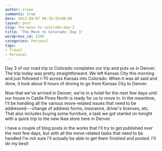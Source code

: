 ```yaml
---
author: slowe
comments: true
date: 2011-09-07 09:19:35+00:00
layout: post
slug: the-move-to-colorado-day-3
title: 'The Move to Colorado: Day 3'
wordpress_id: 2399
categories: Personal
tags:
- Travel
- Personal
---
```


Day 3 of our road trip to Colorado completes our trip and puts us in Denver. The trip today was pretty straightforward. We left Kansas City this morning and just followed I-70 across Kansas into Colorado. When it was all said and done, it took about 9 hours of driving to go from Kansas City to Denver.

Now that we've arrived in Denver, we're in a hotel for the next few days until our house in Castle Pines North is ready for us to move in. In the meantime, I'll be handling all the various move-related issues that need to be addressed---change of address forms, insurance, driver's licenses, etc. That also includes buying some furniture, a task we got started on tonight with a quick trip to the new Ikea store here in Denver.

I have a couple of blog posts in the works that I'll try to get published over the next few days, but with all the move-related tasks that need to be handled I'm not sure I'll actually be able to get them finished and posted. I'll do my best!
